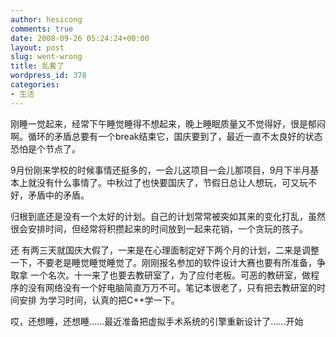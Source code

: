 ```yaml
---
author: hesicong
comments: true
date: 2008-09-26 05:24:24+00:00
layout: post
slug: went-wrong
title: 乱套了
wordpress_id: 378
categories:
- 生活
---
```


刚睡一觉起来，经常下午睡觉睡得不想起来，晚上睡眠质量又不觉得好，很是郁闷啊。循环的矛盾总要有一个break结束它，国庆要到了，最近一直不太良好的状态恐怕是个节点了。

9月份刚来学校的时候事情还挺多的，一会儿这项目一会儿那项目，9月下半月基本上就没有什么事情了。中秋过了也快要国庆了，节假日总让人想玩，可又玩不好，矛盾中的矛盾。

归根到底还是没有一个太好的计划。自己的计划常常被突如其来的变化打乱，虽然很会安排时间，但经常将积攒起来的时间放到一起来花销，一个贪玩的孩子。

还 有两三天就国庆大假了，一来是在心理面制定好下两个月的计划，二来是调整一下，不要老是睡觉睡觉睡觉了。刚刚报名参加的软件设计大赛也要有所准备，争取拿 一个名次。十一来了也要去教研室了，为了应付老板。可恶的教研室，做程序的没有网络没有一个好电脑简直万万不可。笔记本很老了，只有把去教研室的时间安排 为学习时间，认真的把C++学一下。

哎，还想睡，还想睡……最近准备把虚拟手术系统的引擎重新设计了……开始
